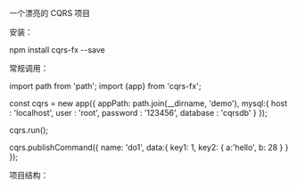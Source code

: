 一个漂亮的 CQRS 项目

安装：

npm install cqrs-fx --save


常规调用：

import path from 'path';
import {app} from 'cqrs-fx';

const cqrs = new app({
  appPath: path.join(__dirname, 'demo'),
  mysql:{
    host     : 'localhost',
    user     : 'root',
    password : '123456',
    database : 'cqrsdb'
  }
});

cqrs.run();

cqrs.publishCommand({
  name: 'do1',
  data:{
    key1: 1,
    key2: {
      a:'hello',
      b: 28
    }
  }
});

项目结构：
